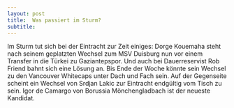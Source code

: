 ```yaml
---
layout: post
title:  Was passiert im Sturm?
subtitle:  
---
```


Im Sturm tut sich bei der Eintracht zur Zeit einiges: Dorge Kouemaha steht nach seinem geplatzten Wechsel zum MSV Duisburg nun vor einem Transfer in die Türkei zu Gaziantepspor. Und auch bei Dauerreservist Rob Friend bahnt sich eine Lösung an. Bis Ende der Woche könnte sein Wechsel zu den Vancouver Whitecaps unter Dach und Fach sein. Auf der Gegenseite scheint ein Wechsel von Srdjan Lakic zur Eintracht endgültig vom Tisch zu sein. Igor de Camargo von Borussia Mönchengladbach ist der neueste Kandidat.


